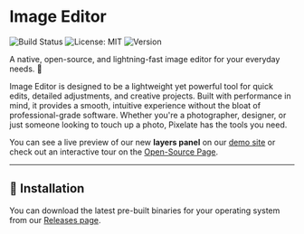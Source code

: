 # Image Editor

![Build Status](https://img.shields.io/badge/build-passing-brightgreen)
![License: MIT](https://img.shields.io/badge/License-MIT-yellow.svg)
![Version](https://img.shields.io/badge/version-v1.0.3-blue)

A native, open-source, and lightning-fast image editor for your everyday needs. 🎨



Image Editor is designed to be a lightweight yet powerful tool for quick edits, detailed adjustments, and creative projects. Built with performance in mind, it provides a smooth, intuitive experience without the bloat of professional-grade software. Whether you're a photographer, designer, or just someone looking to touch up a photo, Pixelate has the tools you need.

You can see a live preview of our new **layers panel** on our [demo site](https://image-editor-wbc.netlify.app/) or check out an interactive tour on the [Open-Source Page](https://image-editor-source-cd.netlify.app/).

---

## 🚀 Installation

You can download the latest pre-built binaries for your operating system from our [Releases page](https://github.com/ShinWolf-Subject/image-editor-source).
